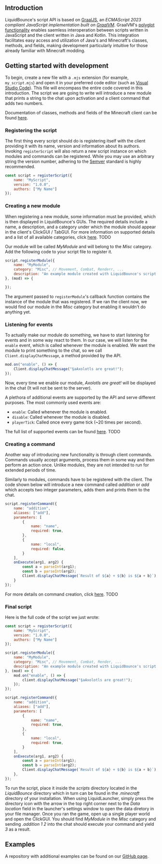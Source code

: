 ## Introduction

LiquidBounce's script API is based on [GraalJS](https://github.com/oracle/graaljs), an *ECMAScript 2023 compliant JavaScript implementation built on [GraalVM](https://www.graalvm.org)*. GraalVM's [polyglot functionality](https://www.graalvm.org/latest/reference-manual/polyglot-programming/) enables saemless interoperation between scripts written in JavaScript and the client written in Java and Kotlin. This integration facilitates easy access and utilization of Java's and Minecraft's classes, methods, and fields, making development particularly intuitive for those already familiar with Minecraft modding.

## Getting started with development

To begin, create a new file with a `.mjs` extension (for example, `my_script.mjs`) and open it in your preferred code editor (such as [Visual Studio Code](https://code.visualstudio.com/)). This file will encompass  the entire code covered in this introduction. The script we are going to write will introduce a new module that prints a string to the chat upon activation and a client command that adds two numbers.

Documentation of classes, methods and fields of the Minecraft client can be found [here](https://maven.fabricmc.net/docs/yarn-1.20.4+build.3/index.html).

### Registering the script

The first thing every script should do is registering itself with the client providing it with its name, version and information about its authors. Invoking `registerScript` will also return a new script instance on which modules and commands can be registered. While you may use an arbitrary string the version number, adhering to the [Semver](https://semver.org/) standard is highly recommended.

```js
const script = registerScript({
    name: "MyScript",
    version: "1.0.0",
    authors: ["My Name"]
});
```

### Creating a new module

When registering a new module, some information must be provided, which is then displayed in LiquidBounce's GUIs. The required details include a name, a description, and a category under which the module should appear in the client's ClickGUI / TabGUI. For more information on supported details and a list of all available categories, click [here](#). TODO

Our module will be called *MyModule* and will belong to the *Misc* category. Add the following code to your script file to register it.

```js
script.registerModule({
    name: "MyModule",
    category: "Misc", // Movement, Combat, Renderr, ...
    description: "An example module created with LiquidBounce's script API."
}, (mod) => {

});
```

The argument passed to `registerModule`'s callback function contains the instance of the module that was registered. If we ran the client now, we would find our module in the *Misc* category but enabling it wouldn't do anything yet.

### Listening for events

To actually make our module do something, we have to start listening for events and in some way react to them. In our case, we will listen for the `enable` event, which is called whenever the module is enabled. We want the module to print something to the chat, so we call `Client.displayChatMessage`, a method provided by the API.

```js
mod.on("enable", () => {
    Client.displayChatMessage("§aAxolotls are great!");
});
```

Now, every time we enable our module, *Axolotls are great!* will be displayed in the chat (It will not be sent to the server).

A plethora of additional events are supported by the API and serve different purposes. The most commonly used events are:
- `enable`: Called whenever the module is enabled.
- `disable`: Called whenever the module is disabled.
- `playerTick`: Called once every game tick (~20 times per second).

The full list of supported events can be found [here](#). TODO

### Creating a command

Another way of introducing new functionality is through client commands. Commands usually accept arguments, process them in some way and then perform an action once. Unlike modules, they are not intended to run for extended periods of time.

Similarly to modules, commands have to be registered with the client. The code shown below will introduce a new command called *addition* or *add* which accepts two integer parameters, adds them and prints them to the chat.

```js
script.registerCommand({
    name: "addition",
    aliases: ["add"],
    parameters: [
        {
            name: "name",
            required: true,
        },
        {
            name: "local",
            required: false,
        }
    ],
    onExecute(arg1, arg2) {
        const a = parseInt(arg1);
        const b = parseInt(arg2);
        Client.displayChatMessage(`Result of ${a} + ${b} is ${a + b}`);
    }
});
```

For more details on command creation, click [here](#). TODO


### Final script

Here is the full code of the script we just wrote:

```js
const script = registerScript({
    name: "MyScript",
    version: "1.0.0",
    authors: ["My Name"]
});

script.registerModule({
    name: "MyModule",
    category: "Misc", // Movement, Combat, Render, ...
    description: "An example module created with LiquidBounce's script API."
}, (mod) => {
    mod.on("enable", () => {
        client.displayChatMessage("§aAxolotls are great!");
    });
});

script.registerCommand({
    name: "addition",
    aliases: ["add"],
    parameters: [
        {
            name: "name",
            required: true,
        },
        {
            name: "local",
            required: true,
        }
    ],
    onExecute(arg1, arg2) {
        const a = parseInt(arg1);
        const b = parseInt(arg2);
        Client.displayChatMessage(`Result of ${a} + ${b} is ${a + b}`);
    },
});
```

To run the script, place it inside the *scripts* directory located in the *LiquidBounce* directory which in turn can be found in the *.minecraft* directory of your installation. When using LiquidLauncher, simply press the directory icon with the arrow in the top right corner next to the *Data location* field in the launcher's settings window to open the data diretory in your file manager. Once you ran the game, open up a single player world and open the ClickGUI. You should find *MyModule* in the *Misc* category and sending *.addition 1 2* into the chat should execute your command and yield *3* as a result.

## Examples
A repository with additional examples can be found on our [GitHub page](https://github.com/CCBlueX/LiquidScript).
